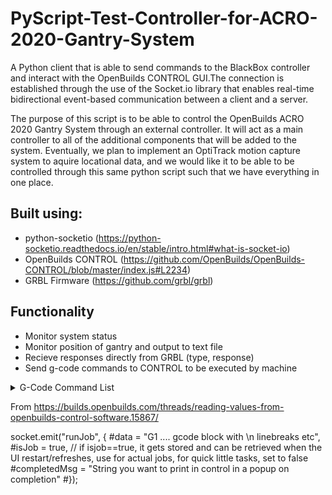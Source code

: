 # PyScript-Test-Controller-for-ACRO-2020-Gantry-System

A Python client that is able to send commands to the BlackBox controller and interact with the OpenBuilds CONTROL GUI.The connection is established through the use of the Socket.io library that enables real-time bidirectional event-based communication between a client and a server.

The purpose of this script is to be able to control the OpenBuilds ACRO 2020 Gantry System through an external controller. It will act as a main controller to all of the additional components that will be added to the system. Eventually, we plan to implement an OptiTrack motion capture system to aquire locational data, and we would like it to be able to be controlled through this same python script such that we have everything in one place.

## Built using:
- python-socketio (https://python-socketio.readthedocs.io/en/stable/intro.html#what-is-socket-io)
- OpenBuilds CONTROL (https://github.com/OpenBuilds/OpenBuilds-CONTROL/blob/master/index.js#L2234)
- GRBL Firmware (https://github.com/grbl/grbl)

## Functionality
- Monitor system status
- Monitor position of gantry and output to text file
- Recieve responses directly from GRBL (type, response)
- Send g-code commands to CONTROL to be executed by machine

<details>
<summary>G-Code Command List</summary>

-- in progress--
### G0,G1: Linear Motions (G0 for non-extrusion movements)
G
G1 
### G2: Clockwise Arc
G2 
### G3: Counter-clockwise Arc
G3 
### G10 L2, G10 L20: Set Work Coordinate Offsets
### G17, G18,G19: Plane Selection
### G20: Set inch Units, 
### G21: Set milimeter Units
### G28,G30: go to Pre-Defined Position
### G28.1, G30.1: Set Pre-Defined Position
### G38.2: Probing
### G53: Move in Absolute Coordinates
### G54, G55, G56, G57, G58, G59: Work Coordinate Systems
### G61: Path Control Modes
### G80: Motion Mode Cancel
### G90, G91: Distance Modes
### G91.1: Arc IJK Distance Modes
### G92: Coordinate Offset
### G92.1 Clear Coordinate system Offsets
### G93, G94: Feedrate modes
### M0, M2, M30: Program Pause and End
### M3, M4, M5: Spindle Control
### M7, M8, M9: Coolant Control
### M56: Parking Motion Override Control
</details>


From https://builds.openbuilds.com/threads/reading-values-from-openbuilds-control-software.15867/

socket.emit("runJob", {
    #data = "G1 .... gcode block with \n linebreaks etc",
    #isJob = true, // if isjob==true, it gets stored and can be retrieved when the UI restart/refreshes, use for actual jobs, for quick little tasks, set to false
    #completedMsg = "String you want to print in control in a popup on completion"
#});
